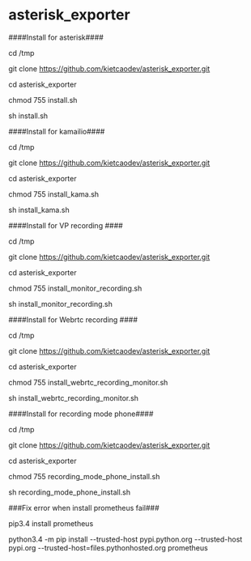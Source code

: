 # asterisk_exporter
####Install for asterisk####

cd /tmp

git clone https://github.com/kietcaodev/asterisk_exporter.git

cd asterisk_exporter

chmod 755 install.sh

sh install.sh

####Install for kamailio####

cd /tmp

git clone https://github.com/kietcaodev/asterisk_exporter.git

cd asterisk_exporter

chmod 755 install_kama.sh

sh install_kama.sh

####Install for VP recording ####

cd /tmp

git clone https://github.com/kietcaodev/asterisk_exporter.git

cd asterisk_exporter

chmod 755 install_monitor_recording.sh

sh install_monitor_recording.sh

####Install for Webrtc recording ####

cd /tmp

git clone https://github.com/kietcaodev/asterisk_exporter.git

cd asterisk_exporter

chmod 755 install_webrtc_recording_monitor.sh

sh install_webrtc_recording_monitor.sh

####Install for recording mode phone####

cd /tmp

git clone https://github.com/kietcaodev/asterisk_exporter.git

cd asterisk_exporter

chmod 755 recording_mode_phone_install.sh

sh recording_mode_phone_install.sh

###Fix error when install prometheus fail###

pip3.4  install prometheus

python3.4 -m pip install --trusted-host pypi.python.org --trusted-host pypi.org --trusted-host=files.pythonhosted.org prometheus
